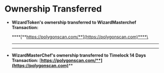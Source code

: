 # Ownership Transferred

*   **WizardToken's ownership transferred to WizardMasterchef Transaction:**&#x20;

    ****[**https://polygonscan.com/**](https://polygonscan.com)****\
    ****

    ****
* **WizardMasterChef's ownership transferred to Timelock 14 Days Transaction:** [**https://polygonscan.com/**](https://polygonscan.com)****
